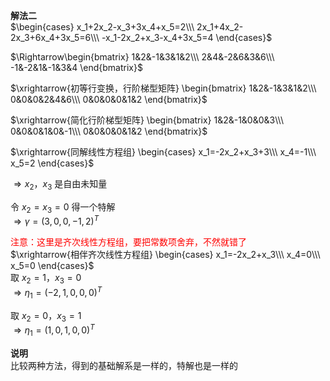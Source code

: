 **解法二**  
 $\begin{cases}  
x_1+2x_2-x_3+3x_4+x_5=2\\\  
2x_1+4x_2-2x_3+6x_4+3x_5=6\\\  
-x_1-2x_2+x_3-x_4+3x_5=4  
\end{cases}$  
  
 $\Rightarrow\begin{bmatrix}  
1&2&-1&3&1&2\\\  
2&4&-2&6&3&6\\\  
-1&-2&1&-1&3&4  
\end{bmatrix}$  
  
 $\xrightarrow{初等行变换，行阶梯型矩阵}  
\begin{bmatrix}  
1&2&-1&3&1&2\\\  
0&0&0&2&4&6\\\  
0&0&0&0&1&2  
\end{bmatrix}$  
  
 $\xrightarrow{简化行阶梯型矩阵}  
\begin{bmatrix}  
1&2&-1&0&0&3\\\  
0&0&0&1&0&-1\\\  
0&0&0&0&1&2  
\end{bmatrix}$  
  
 $\xrightarrow{同解线性方程组}  
\begin{cases}  
x_1=-2x_2+x_3+3\\\  
x_4=-1\\\  
x_5=2  
\end{cases}$  
  
 $\Rightarrow x_2，x_3$ 是自由未知量  
  
令 $x_2=x_3=0$ 得一个特解  
 $\Rightarrow \gamma=(3,0,0,-1,2)^T$  
  
<font color=red>注意：这里是齐次线性方程组，要把常数项舍弃，不然就错了</font>  
 $\xrightarrow{相伴齐次线性方程组}  
\begin{cases}  
x_1=-2x_2+x_3\\\  
x_4=0\\\  
x_5=0  
\end{cases}$  
取 $x_2=1，x_3=0$  
 $\Rightarrow\eta_1=(-2,1,0,0,0)^T$  
  
取 $x_2=0，x_3=1$  
 $\Rightarrow\eta_1=(1,0,1,0,0)^T$  
  
  
**说明**  
比较两种方法，得到的基础解系是一样的，特解也是一样的  
